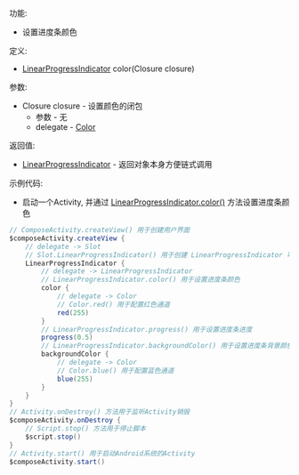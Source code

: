 功能:

+ 设置进度条颜色

定义:

+ [LinearProgressIndicator](/API/UI/Compose/Widget/LinearProgressIndicator/README.md) color(Closure closure)

参数:

+ Closure closure - 设置颜色的闭包
    + 参数 - 无
    + delegate - [Color](/API/UI/Compose/Theme/Color/Color/README.md)

返回值:

+ [LinearProgressIndicator](/API/UI/Compose/Widget/LinearProgressIndicator/README.md) - 返回对象本身方便链式调用

示例代码:

+ 启动一个Activity,
  并通过 [LinearProgressIndicator.color()](/API/UI/Compose/Widget/LinearProgressIndicator/README.md?id=color)
  方法设置进度条颜色

```groovy
// ComposeActivity.createView() 用于创建用户界面
$composeActivity.createView {
    // delegate -> Slot
    // Slot.LinearProgressIndicator() 用于创建 LinearProgressIndicator 可组合项
    LinearProgressIndicator {
        // delegate -> LinearProgressIndicator
        // LinearProgressIndicator.color() 用于设置进度条颜色
        color {
            // delegate -> Color
            // Color.red() 用于配置红色通道
            red(255)
        }
        // LinearProgressIndicator.progress() 用于设置进度条进度
        progress(0.5)
        // LinearProgressIndicator.backgroundColor() 用于设置进度条背景颜色
        backgroundColor {
            // delegate -> Color
            // Color.blue() 用于配置蓝色通道
            blue(255)
        }
    }
}
// Activity.onDestroy() 方法用于监听Activity销毁
$composeActivity.onDestroy {
    // Script.stop() 方法用于停止脚本
    $script.stop()
}
// Activity.start() 用于启动Android系统的Activity
$composeActivity.start()
```